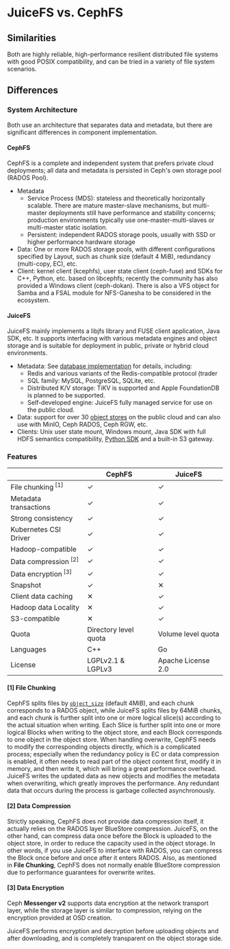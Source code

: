 # JuiceFS vs. CephFS

## Similarities

Both are highly reliable, high-performance resilient distributed file systems with good POSIX compatibility, and can be tried in a variety of file system scenarios.

## Differences

### System Architecture

Both use an architecture that separates data and metadata, but there are significant differences in component implementation.

#### CephFS

CephFS is a complete and independent system that prefers private cloud deployments; all data and metadata is persisted in Ceph's own storage pool (RADOS Pool).

- Metadata
  - Service Process (MDS): stateless and theoretically horizontally scalable. There are mature master-slave mechanisms, but multi-master deployments still have performance and stability concerns; production environments typically use one-master-multi-slaves or multi-master static isolation.
  - Persistent: independent RADOS storage pools, usually with SSD or higher performance hardware storage
- Data: One or more RADOS storage pools, with different configurations specified by Layout, such as chunk size (default 4 MiB), redundancy (multi-copy, EC), etc.
- Client: kernel client (kcephfs), user state client (ceph-fuse) and SDKs for C++, Python, etc. based on libcephfs; recently the community has also provided a Windows client (ceph-dokan). There is also a VFS object for Samba and a FSAL module for NFS-Ganesha to be considered in the ecosystem.

#### JuiceFS

JuiceFS mainly implements a libjfs library and FUSE client application, Java SDK, etc. It supports interfacing with various metadata engines and object storage and is suitable for deployment in public, private or hybrid cloud environments.

- Metadata: See [database implementation](../reference/how_to_setup_metadata_engine.md) for details, including:
  - Redis and various variants of the Redis-compatible protocol (trader
  - SQL family: MySQL, PostgreSQL, SQLite, etc.
  - Distributed K/V storage: TiKV is supported and Apple FoundationDB is planned to be supported.
  - Self-developed engine: JuiceFS fully managed service for use on the public cloud.
- Data: support for over 30 [object stores](../reference/how_to_setup_object_storage.md) on the public cloud and can also use with MinIO, Ceph RADOS, Ceph RGW, etc.
- Clients: Unix user state mount, Windows mount, Java SDK with full HDFS semantics compatibility, [Python SDK](https://github.com/megvii-research/juicefs-python) and a built-in S3 gateway.

### Features

|                                 | CephFS                | JuiceFS            |
| -----------------------         | ----------            | -------------      |
| File chunking<sup> [1]</sup>    | ✓                     | ✓                  |
| Metadata transactions           | ✓                     | ✓                  |
| Strong consistency              | ✓                     | ✓                  |
| Kubernetes CSI Driver           | ✓                     | ✓                  |
| Hadoop-compatible               | ✓                     | ✓                  |
| Data compression<sup> [2]</sup> | ✓                     | ✓                  |
| Data encryption<sup> [3]</sup>  | ✓                     | ✓                  |
| Snapshot                        | ✓                     | ✕                  |
| Client data caching             | ✕                     | ✓                  |
| Hadoop data Locality            | ✕                     | ✓                  |
| S3-compatible                   | ✕                     | ✓                  |
| Quota                           | Directory level quota | Volume level quota |
| Languages                       | C++                   | Go                 |
| License                         | LGPLv2.1 & LGPLv3     | Apache License 2.0             |

#### [1] File Chunking

CephFS splits files by [`object_size`](https://docs.ceph.com/en/latest/cephfs/file-layouts/#reading-layouts-with-getfattr) (default 4MiB), and each chunk corresponds to a RADOS object, while JuiceFS splits files by 64MiB chunks, and each chunk is further split into one or more logical slice(s) according to the actual situation when writing. Each Slice is further split into one or more logical Blocks when writing to the object store, and each Block corresponds to one object in the object store. When handling overwrite, CephFS needs to modify the corresponding objects directly, which is a complicated process; especially when the redundancy policy is EC or data compression is enabled, it often needs to read part of the object content first, modify it in memory, and then write it, which will bring a great performance overhead. JuiceFS writes the updated data as new objects and modifies the metadata when overwriting, which greatly improves the performance. Any redundant data that occurs during the process is garbage collected asynchronously.

#### [2] Data Compression

Strictly speaking, CephFS does not provide data compression itself, it actually relies on the RADOS layer BlueStore compression. JuiceFS, on the other hand, can compress data once before the Block is uploaded to the object store, in order to reduce the capacity used in the object storage. In other words, if you use JuiceFS to interface with RADOS, you can compress the Block once before and once after it enters RADOS. Also, as mentioned in **File Chunking**, CephFS does not normally enable BlueStore compression due to performance guarantees for overwrite writes.

#### [3] Data Encryption

Ceph **Messenger v2** supports data encryption at the network transport layer, while the storage layer is similar to compression, relying on the encryption provided at OSD creation.

JuiceFS performs encryption and decryption before uploading objects and after downloading, and is completely transparent on the object storage side.
